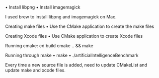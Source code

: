 • Install libpng
• Install imagemagick

I used brew to install libpng and imagemagick on Mac.


Creating make files
• Use the CMake application to create the make files

Creating Xcode files
• Use CMake application to create Xcode files

Running cmake:
cd build
cmake .. && make

Running through make 
• make
• ./artificialIntelligenceBenchmark


Every time a new source file is added, need to update CMakeList and update make and xcode files.